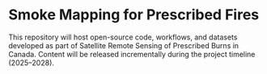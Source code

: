 # Smoke Mapping for Prescribed Fires
This repository will host open-source code, workflows, and datasets developed as part of Satellite Remote Sensing of Prescribed Burns in Canada.
Content will be released incrementally during the project timeline (2025–2028).
